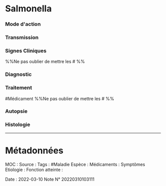 # Salmonella
### Mode d'action
### Transmission
### Signes Cliniques
%%Ne pas oublier de mettre les # %%
### Diagnostic
### Traitement
#Médicament 
%%Ne pas oublier de mettre les # %% 
### Autopsie
### Histologie

***

# Métadonnées
MOC :
Source :
Tags : #Maladie 
	Espèce :
	Médicaments :
	Symptômes
	Etiologie :
	Fonction atteinte :
	
Date : 2022-03-10
Note N° 20220310103111